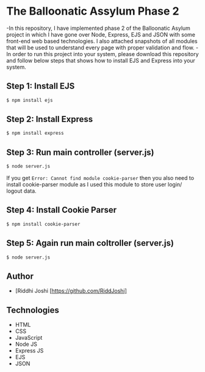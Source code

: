 # The Balloonatic Assylum Phase 2

-In this repository, I have implemented phase 2 of the Balloonatic Asylum project in which I have gone over Node, Express, EJS and JSON with some front-end web based technologies. I also attached snapshots of all modules that will be used to understand every page with proper validation and flow. 
-In order to run this project into your system, please download this repository and follow below steps that shows how to install EJS and Express into your system.

## Step 1: Install EJS
```bash
$ npm install ejs
```
## Step 2: Install Express
```bash
$ npm install express
```
## Step 3: Run main controller (server.js)
```bash
$ node server.js
```
If you get `Error: Cannot find module cookie-parser` then you also need to install cookie-parser module as I used this module to store user login/ logout data.
## Step 4: Install Cookie Parser
```bash
$ npm install cookie-parser
```
## Step 5: Again run main coltroller (server.js)
```bash
$ node server.js
```

## Author
- [Riddhi Joshi [https://github.com/RiddJoshi]

## Technologies
- HTML
- CSS
- JavaScript
- Node JS
- Express JS
- EJS
- JSON
